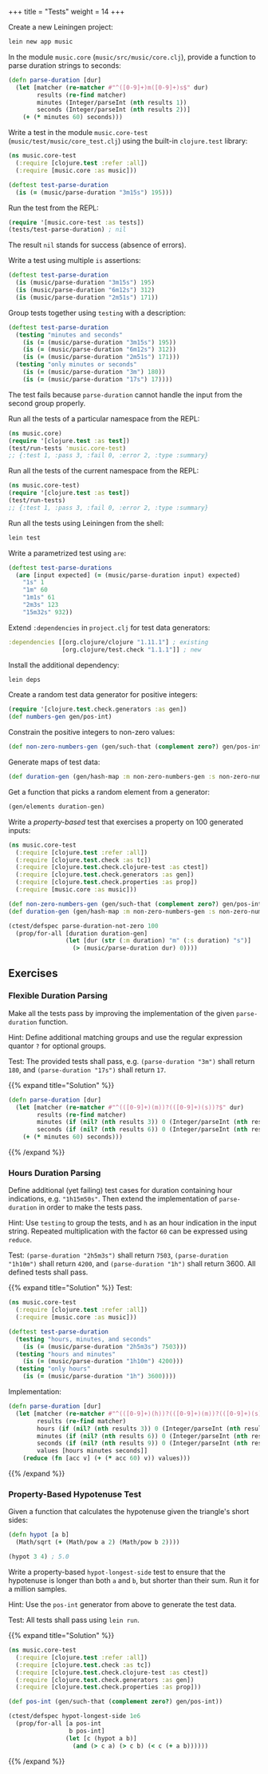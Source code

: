 +++
title = "Tests"
weight = 14
+++

Create a new Leiningen project:

```sh
lein new app music
```

In the module `music.core` (`music/src/music/core.clj`), provide a
function to parse duration strings to seconds:

```clojure
(defn parse-duration [dur]
  (let [matcher (re-matcher #"^([0-9]+)m([0-9]+)s$" dur)
        results (re-find matcher)
        minutes (Integer/parseInt (nth results 1))
        seconds (Integer/parseInt (nth results 2))]
    (+ (* minutes 60) seconds)))
```

Write a test in the module `music.core-test`
(`music/test/music/core_test.clj`) using the built-in `clojure.test`
library:

```clojure
(ns music.core-test
  (:require [clojure.test :refer :all])
  (:require [music.core :as music]))

(deftest test-parse-duration
  (is (= (music/parse-duration "3m15s") 195)))
```

Run the test from the REPL:

```clojure
(require '[music.core-test :as tests])
(tests/test-parse-duration) ; nil
```

The result `nil` stands for success (absence of errors).

Write a test using multiple `is` assertions:

```clojure
(deftest test-parse-duration
  (is (music/parse-duration "3m15s") 195)
  (is (music/parse-duration "6m12s") 312)
  (is (music/parse-duration "2m51s") 171))
```

Group tests together using `testing` with a description:

```clojure
(deftest test-parse-duration
  (testing "minutes and seconds"
    (is (= (music/parse-duration "3m15s") 195))
    (is (= (music/parse-duration "6m12s") 312))
    (is (= (music/parse-duration "2m51s") 171)))
  (testing "only minutes or seconds"
    (is (= (music/parse-duration "3m") 180))
    (is (= (music/parse-duration "17s") 17))))
```

The test fails because `parse-duration` cannot handle the input from
the second group properly.

Run all the tests of a particular namespace from the REPL:

```clojure
(ns music.core)
(require '[clojure.test :as test])
(test/run-tests 'music.core-test)
;; {:test 1, :pass 3, :fail 0, :error 2, :type :summary}
```

Run all the tests of the current namespace from the REPL:

```clojure
(ns music.core-test)
(require '[clojure.test :as test])
(test/run-tests)
;; {:test 1, :pass 3, :fail 0, :error 2, :type :summary}
```

Run all the tests using Leiningen from the shell:

```sh
lein test
```

Write a parametrized test using `are`:

```clojure
(deftest test-parse-durations
  (are [input expected] (= (music/parse-duration input) expected)
    "1s" 1
    "1m" 60
    "1m1s" 61
    "2m3s" 123
    "15m32s" 932))
```

Extend `:dependencies` in `project.clj` for test data generators:

```clojure
:dependencies [[org.clojure/clojure "1.11.1"] ; existing
               [org.clojure/test.check "1.1.1"]] ; new
```

Install the additional dependency:

```sh
lein deps
```

Create a random test data generator for positive integers:

```clojure
(require '[clojure.test.check.generators :as gen])
(def numbers-gen gen/pos-int)
```

Constrain the positive integers to non-zero values:

```clojure
(def non-zero-numbers-gen (gen/such-that (complement zero?) gen/pos-int))
```

Generate maps of test data:

```clojure
(def duration-gen (gen/hash-map :m non-zero-numbers-gen :s non-zero-numbers-gen))
```

Get a function that picks a random element from a generator:

```clojure
(gen/elements duration-gen)
```

Write a _property-based_ test that exercises a property on 100
generated inputs:

```clojure
(ns music.core-test
  (:require [clojure.test :refer :all])
  (:require [clojure.test.check :as tc])
  (:require [clojure.test.check.clojure-test :as ctest])
  (:require [clojure.test.check.generators :as gen])
  (:require [clojure.test.check.properties :as prop])
  (:require [music.core :as music]))

(def non-zero-numbers-gen (gen/such-that (complement zero?) gen/pos-int))
(def duration-gen (gen/hash-map :m non-zero-numbers-gen :s non-zero-numbers-gen))

(ctest/defspec parse-duration-not-zero 100
  (prop/for-all [duration duration-gen]
                (let [dur (str (:m duration) "m" (:s duration) "s")]
                  (> (music/parse-duration dur) 0))))
```

## Exercises

### Flexible Duration Parsing

Make all the tests pass by improving the implementation of the given
`parse-duration` function.

Hint: Define additional matching groups and use the regular expression
quantor `?` for optional groups.

Test: The provided tests shall pass, e.g. `(parse-duration "3m")`
shall return `180`, and `(parse-duration "17s")` shall return `17`.

{{% expand title="Solution" %}}
```clojure
(defn parse-duration [dur]
  (let [matcher (re-matcher #"^(([0-9]+)(m))?(([0-9]+)(s))?$" dur)
        results (re-find matcher)
        minutes (if (nil? (nth results 3)) 0 (Integer/parseInt (nth results 2)))
        seconds (if (nil? (nth results 6)) 0 (Integer/parseInt (nth results 5)))]
    (+ (* minutes 60) seconds)))
```
{{% /expand %}}

### Hours Duration Parsing

Define additional (yet failing) test cases for duration containing
hour indications, e.g. `"1h15m50s"`. Then extend the implementation of
`parse-duration` in order to make the tests pass.

Hint: Use `testing` to group the tests, and `h` as an hour indication
in the input string. Repeated multiplication with the factor `60` can
be expressed using `reduce`.

Test: `(parse-duration "2h5m3s")` shall return `7503`,
`(parse-duration "1h10m")` shall return `4200`, and `(parse-duration
"1h")` shall return 3600. All defined tests shall pass.

{{% expand title="Solution" %}}
Test:

```clojure
(ns music.core-test
  (:require [clojure.test :refer :all])
  (:require [music.core :as music]))

(deftest test-parse-duration
  (testing "hours, minutes, and seconds"
    (is (= (music/parse-duration "2h5m3s") 7503)))
  (testing "hours and minutes"
    (is (= (music/parse-duration "1h10m") 4200)))
  (testing "only hours"
    (is (= (music/parse-duration "1h") 3600))))
```

Implementation:

```clojure
(defn parse-duration [dur]
  (let [matcher (re-matcher #"^(([0-9]+)(h))?(([0-9]+)(m))?(([0-9]+)(s))?$" dur)
        results (re-find matcher)
        hours (if (nil? (nth results 3)) 0 (Integer/parseInt (nth results 2)))
        minutes (if (nil? (nth results 6)) 0 (Integer/parseInt (nth results 5)))
        seconds (if (nil? (nth results 9)) 0 (Integer/parseInt (nth results 8)))
        values [hours minutes seconds]]
    (reduce (fn [acc v] (+ (* acc 60) v)) values)))
```
{{% /expand %}}

### Property-Based Hypotenuse Test

Given a function that calculates the hypotenuse given the triangle's
short sides:

```clojure
(defn hypot [a b]
  (Math/sqrt (+ (Math/pow a 2) (Math/pow b 2))))

(hypot 3 4) ; 5.0
```

Write a property-based `hypot-longest-side` test to ensure that the
hypotenuse is longer than both `a` and `b`, but shorter than their
sum. Run it for a million samples.

Hint: Use the `pos-int` generator from above to generate the test data.

Test: All tests shall pass using `lein run`.

{{% expand title="Solution" %}}
```clojure
(ns music.core-test
  (:require [clojure.test :refer :all])
  (:require [clojure.test.check :as tc])
  (:require [clojure.test.check.clojure-test :as ctest])
  (:require [clojure.test.check.generators :as gen])
  (:require [clojure.test.check.properties :as prop]))

(def pos-int (gen/such-that (complement zero?) gen/pos-int))

(ctest/defspec hypot-longest-side 1e6
  (prop/for-all [a pos-int
                 b pos-int]
                (let [c (hypot a b)]
                  (and (> c a) (> c b) (< c (+ a b))))))
```
{{% /expand %}}